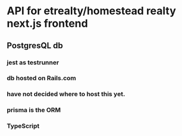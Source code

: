 # API for etrealty/homestead realty next.js frontend
## PostgresQL db
### jest as testrunner
### db hosted on Rails.com
### have not decided where to host this yet.
### prisma is the ORM
### TypeScript
